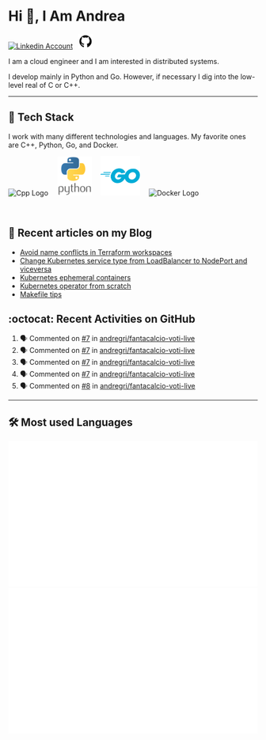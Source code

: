 # Hi 👋, I Am Andrea


<!-- Actual text -->

<a href="https://www.linkedin.com/in/andrea-grillo-3b439b1a9/"><img src="https://cdn.worldvectorlogo.com/logos/linkedin-icon-2.svg" title="Linkedin" alt="Linkedin Account" width="30"/></a>
&ensp;<a href="https://github.com/andregri"><img src="img/logos/github.png" title="GitHub" alt="GitHub" width="30"/></a>
<br>

I am a cloud engineer and I am interested in distributed systems.

I develop mainly in Python and Go. However, if necessary I dig into the low-level real of C or C++.

___

## 🥞 Tech Stack
 
I work with many different technologies and languages. 
My favorite ones are C++, Python, Go, and Docker.
 
<img src="https://cdn.worldvectorlogo.com/logos/c.svg" title="Cpp" alt="Cpp Logo" width="70"/>&emsp;
<img src="img/logos/python_vertical_logo_icon_168039.svg" title="Python" alt="Python Logo" width="70"/>&emsp;
<img src="img/logos/golang_logo_icon_171073.svg" title="Golang" alt="Golang Logo" width="80"/>&emsp;
<img src="https://cdn.worldvectorlogo.com/logos/docker.svg" title="Docker" alt="Docker Logo" width="80"/>&emsp;

<br> 
 
 
## 📰 Recent articles on my Blog

 <!-- BLOG-POST-LIST:START -->
- [Avoid name conflicts in Terraform workspaces](https://andregri.github.io/avoid-name-conflicts-in-terraform-workspace/)
- [Change Kubernetes service type from LoadBalancer to NodePort and viceversa](https://andregri.github.io/kubernetes-change-service-type/)
- [Kubernetes ephemeral containers](https://andregri.github.io/kubernetes-ephemeral-container/)
- [Kubernetes operator from scratch](https://andregri.github.io/kubernetes-operator-from-scratch/)
- [Makefile tips](https://andregri.github.io/makefile-tips/)
<!-- BLOG-POST-LIST:END -->
 
 
## :octocat: Recent Activities on GitHub

<!--START_SECTION:activity-->
1. 🗣 Commented on [#7](https://github.com/andregri/fantacalcio-voti-live/issues/7#issuecomment-1777511774) in [andregri/fantacalcio-voti-live](https://github.com/andregri/fantacalcio-voti-live)
2. 🗣 Commented on [#7](https://github.com/andregri/fantacalcio-voti-live/issues/7#issuecomment-1776028101) in [andregri/fantacalcio-voti-live](https://github.com/andregri/fantacalcio-voti-live)
3. 🗣 Commented on [#7](https://github.com/andregri/fantacalcio-voti-live/issues/7#issuecomment-1776010927) in [andregri/fantacalcio-voti-live](https://github.com/andregri/fantacalcio-voti-live)
4. 🗣 Commented on [#7](https://github.com/andregri/fantacalcio-voti-live/issues/7#issuecomment-1774055213) in [andregri/fantacalcio-voti-live](https://github.com/andregri/fantacalcio-voti-live)
5. 🗣 Commented on [#8](https://github.com/andregri/fantacalcio-voti-live/pull/8#issuecomment-1774018994) in [andregri/fantacalcio-voti-live](https://github.com/andregri/fantacalcio-voti-live)
<!--END_SECTION:activity-->
 
---

## 🛠️ Most used Languages 

![](https://github.com/andregri/andregri/blob/master/generated/overview.svg)
![](https://github.com/andregri/andregri/blob/master/generated/languages.svg)
